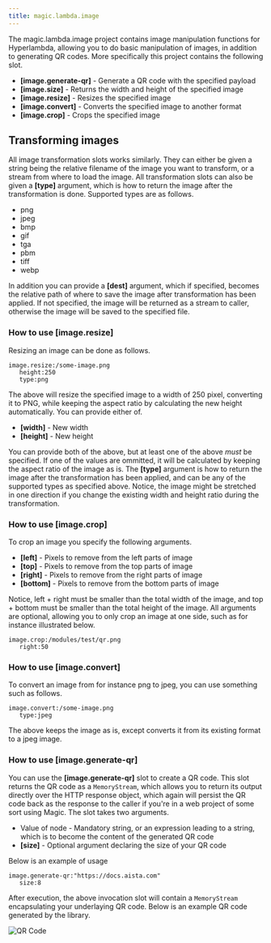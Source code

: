 ```yaml
---
title: magic.lambda.image
---
```


The magic.lambda.image project contains image manipulation functions for Hyperlambda, allowing you to do basic
manipulation of images, in addition to generating QR codes. More specifically this project contains the following slot.

* __[image.generate-qr]__ - Generate a QR code with the specified payload
* __[image.size]__ - Returns the width and height of the specified image
* __[image.resize]__ - Resizes the specified image
* __[image.convert]__ - Converts the specified image to another format
* __[image.crop]__ - Crops the specified image

## Transforming images

All image transformation slots works similarly. They can either be given a string being the relative filename
of the image you want to transform, or a stream from where to load the image. All transformation slots can
also be given a **[type]** argument, which is how to return the image after the transformation is done. Supported
types are as follows.

* png
* jpeg
* bmp
* gif
* tga
* pbm
* tiff
* webp

In addition you can provide a **[dest]** argument, which if specified, becomes the relative path of where to
save the image after transformation has been applied. If not specified, the image will be returned as a stream
to caller, otherwise the image will be saved to the specified file.

### How to use [image.resize]

Resizing an image can be done as follows.

```
image.resize:/some-image.png
   height:250
   type:png
```

The above will resize the specified image to a width of 250 pixel, converting it to PNG, while keeping the
aspect ratio by calculating the new height automatically. You can provide either of.

* __[width]__ - New width
* __[height]__ - New height

You can provide both of the above, but at least one of the above _must_ be specified. If one of the values are
ommitted, it will be calculated by keeping the aspect ratio of the image as is. The **[type]** argument is how
to return the image after the transformation has been applied, and can be any of the supported types as specified
above. Notice, the image might be stretched in one direction if you change the existing width and height ratio
during the transformation.

### How to use [image.crop]

To crop an image you specify the following arguments.

* __[left]__ - Pixels to remove from the left parts of image
* __[top]__ - Pixels to remove from the top parts of image
* __[right]__ - Pixels to remove from the right parts of image
* __[bottom]__ - Pixels to remove from the bottom parts of image

Notice, left + right must be smaller than the total width of the image, and top + bottom must be smaller
than the total height of the image. All arguments are optional, allowing you to only crop an image at one
side, such as for instance illustrated below.

```
image.crop:/modules/test/qr.png
   right:50
```

### How to use [image.convert]

To convert an image from for instance png to jpeg, you can use something such as follows.

```
image.convert:/some-image.png
   type:jpeg
```

The above keeps the image as is, except converts it from its existing format to a jpeg image.

### How to use [image.generate-qr]

You can use the **[image.generate-qr]** slot to create a QR code. This slot returns the QR code as a `MemoryStream`, which
allows you to return its output directly over the HTTP response object, which again will persist the QR code
back as the response to the caller if you're in a web project of some sort using Magic. The slot takes two arguments.

* Value of node - Mandatory string, or an expression leading to a string, which is to become the content of the generated QR code
* __[size]__ - Optional argument declaring the size of your QR code

Below is an example of usage

```
image.generate-qr:"https://docs.aista.com"
   size:8
```

After execution, the above invocation slot will contain a `MemoryStream` encapsulating your underlaying QR code.
Below is an example QR code generated by the library.

![QR Code](https://servergardens.files.wordpress.com/2020/10/generate-qr.png)

